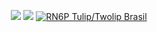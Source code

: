 <p align="center">
<a href="https://github.com/jefinhodatnt"> <img src="https://img.shields.io/badge/-Github-000?style=flat&logo=Github&logoColor=white" /></a>
<a href="https://www.instagram.com/jefinhodatnt"> <img src="https://img.shields.io/badge/-Instagram-c13584?style=flat&labelColor=c13584&logo=instagram&logoColor=white" /></a>
  <a href="https://t.me/rn6p_brasil"><img alt="RN6P Tulip/Twolip Brasil" src="https://img.shields.io/badge/dynamic/json?logo=telegram&label=%40tulip brasil&labelColor=282c34&suffix=+members&color=eb0029&query=%24.data.totalSubs&url=https%3A%2F%2Fapi.spencerwoo.com%2Fsubstats%2F%3Fsource%3Dtelegram%26queryKey%3Dfreakyos&longCache=true"/></a>
